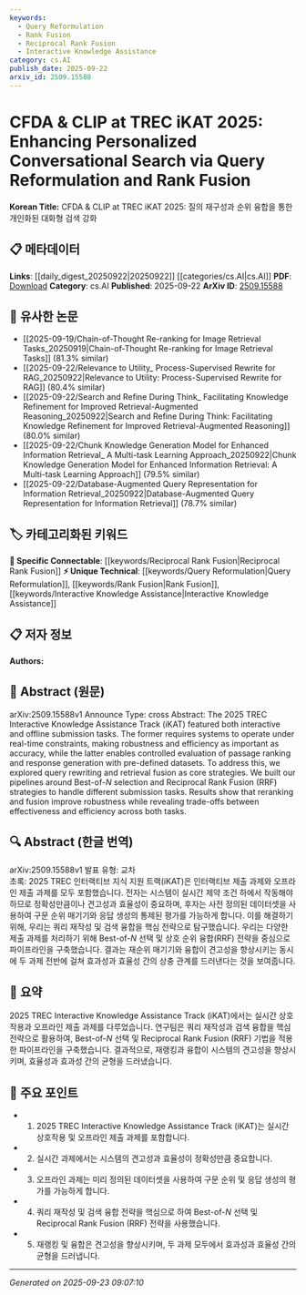 ```yaml
---
keywords:
  - Query Reformulation
  - Rank Fusion
  - Reciprocal Rank Fusion
  - Interactive Knowledge Assistance
category: cs.AI
publish_date: 2025-09-22
arxiv_id: 2509.15588
---
```


<!-- KEYWORD_LINKING_METADATA:
{
  "processed_timestamp": "2025-09-23T09:07:10.586218",
  "vocabulary_version": "1.0",
  "selected_keywords": [
    "Query Reformulation",
    "Rank Fusion",
    "Reciprocal Rank Fusion",
    "Interactive Knowledge Assistance"
  ],
  "rejected_keywords": [],
  "similarity_scores": {
    "Query Reformulation": 0.75,
    "Rank Fusion": 0.72,
    "Reciprocal Rank Fusion": 0.78,
    "Interactive Knowledge Assistance": 0.7
  },
  "extraction_method": "AI_prompt_based",
  "budget_applied": true,
  "candidates_json": {
    "candidates": [
      {
        "surface": "query rewriting",
        "canonical": "Query Reformulation",
        "aliases": [
          "query rewriting",
          "query modification"
        ],
        "category": "unique_technical",
        "rationale": "Query reformulation is a unique technical approach central to enhancing personalized search, offering strong linkage to retrieval strategies.",
        "novelty_score": 0.7,
        "connectivity_score": 0.65,
        "specificity_score": 0.8,
        "link_intent_score": 0.75
      },
      {
        "surface": "retrieval fusion",
        "canonical": "Rank Fusion",
        "aliases": [
          "retrieval fusion",
          "result fusion"
        ],
        "category": "unique_technical",
        "rationale": "Rank fusion is a specific technique that improves search robustness by combining results from multiple retrieval methods.",
        "novelty_score": 0.65,
        "connectivity_score": 0.7,
        "specificity_score": 0.78,
        "link_intent_score": 0.72
      },
      {
        "surface": "Reciprocal Rank Fusion",
        "canonical": "Reciprocal Rank Fusion",
        "aliases": [
          "RRF"
        ],
        "category": "specific_connectable",
        "rationale": "Reciprocal Rank Fusion is a well-known method in information retrieval, facilitating connections to similar ranking strategies.",
        "novelty_score": 0.5,
        "connectivity_score": 0.8,
        "specificity_score": 0.85,
        "link_intent_score": 0.78
      },
      {
        "surface": "interactive knowledge assistance",
        "canonical": "Interactive Knowledge Assistance",
        "aliases": [
          "iKAT"
        ],
        "category": "unique_technical",
        "rationale": "Interactive Knowledge Assistance is a novel concept in the context of TREC, focusing on real-time conversational search systems.",
        "novelty_score": 0.8,
        "connectivity_score": 0.6,
        "specificity_score": 0.82,
        "link_intent_score": 0.7
      }
    ],
    "ban_list_suggestions": [
      "TREC",
      "system",
      "task"
    ]
  },
  "decisions": [
    {
      "candidate_surface": "query rewriting",
      "resolved_canonical": "Query Reformulation",
      "decision": "linked",
      "scores": {
        "novelty": 0.7,
        "connectivity": 0.65,
        "specificity": 0.8,
        "link_intent": 0.75
      }
    },
    {
      "candidate_surface": "retrieval fusion",
      "resolved_canonical": "Rank Fusion",
      "decision": "linked",
      "scores": {
        "novelty": 0.65,
        "connectivity": 0.7,
        "specificity": 0.78,
        "link_intent": 0.72
      }
    },
    {
      "candidate_surface": "Reciprocal Rank Fusion",
      "resolved_canonical": "Reciprocal Rank Fusion",
      "decision": "linked",
      "scores": {
        "novelty": 0.5,
        "connectivity": 0.8,
        "specificity": 0.85,
        "link_intent": 0.78
      }
    },
    {
      "candidate_surface": "interactive knowledge assistance",
      "resolved_canonical": "Interactive Knowledge Assistance",
      "decision": "linked",
      "scores": {
        "novelty": 0.8,
        "connectivity": 0.6,
        "specificity": 0.82,
        "link_intent": 0.7
      }
    }
  ]
}
-->

# CFDA & CLIP at TREC iKAT 2025: Enhancing Personalized Conversational Search via Query Reformulation and Rank Fusion

**Korean Title:** CFDA & CLIP at TREC iKAT 2025: 질의 재구성과 순위 융합을 통한 개인화된 대화형 검색 강화

## 📋 메타데이터

**Links**: [[daily_digest_20250922|20250922]] [[categories/cs.AI|cs.AI]]
**PDF**: [Download](https://arxiv.org/pdf/2509.15588.pdf)
**Category**: cs.AI
**Published**: 2025-09-22
**ArXiv ID**: [2509.15588](https://arxiv.org/abs/2509.15588)

## 🔗 유사한 논문
- [[2025-09-19/Chain-of-Thought Re-ranking for Image Retrieval Tasks_20250919|Chain-of-Thought Re-ranking for Image Retrieval Tasks]] (81.3% similar)
- [[2025-09-22/Relevance to Utility_ Process-Supervised Rewrite for RAG_20250922|Relevance to Utility: Process-Supervised Rewrite for RAG]] (80.4% similar)
- [[2025-09-22/Search and Refine During Think_ Facilitating Knowledge Refinement for Improved Retrieval-Augmented Reasoning_20250922|Search and Refine During Think: Facilitating Knowledge Refinement for Improved Retrieval-Augmented Reasoning]] (80.0% similar)
- [[2025-09-22/Chunk Knowledge Generation Model for Enhanced Information Retrieval_ A Multi-task Learning Approach_20250922|Chunk Knowledge Generation Model for Enhanced Information Retrieval: A Multi-task Learning Approach]] (79.5% similar)
- [[2025-09-22/Database-Augmented Query Representation for Information Retrieval_20250922|Database-Augmented Query Representation for Information Retrieval]] (78.7% similar)

## 🏷️ 카테고리화된 키워드
**🔗 Specific Connectable**: [[keywords/Reciprocal Rank Fusion|Reciprocal Rank Fusion]]
**⚡ Unique Technical**: [[keywords/Query Reformulation|Query Reformulation]], [[keywords/Rank Fusion|Rank Fusion]], [[keywords/Interactive Knowledge Assistance|Interactive Knowledge Assistance]]

## 📋 저자 정보

**Authors:** 

## 📄 Abstract (원문)

arXiv:2509.15588v1 Announce Type: cross 
Abstract: The 2025 TREC Interactive Knowledge Assistance Track (iKAT) featured both interactive and offline submission tasks. The former requires systems to operate under real-time constraints, making robustness and efficiency as important as accuracy, while the latter enables controlled evaluation of passage ranking and response generation with pre-defined datasets. To address this, we explored query rewriting and retrieval fusion as core strategies. We built our pipelines around Best-of-$N$ selection and Reciprocal Rank Fusion (RRF) strategies to handle different submission tasks. Results show that reranking and fusion improve robustness while revealing trade-offs between effectiveness and efficiency across both tasks.

## 🔍 Abstract (한글 번역)

arXiv:2509.15588v1 발표 유형: 교차  
초록: 2025 TREC 인터랙티브 지식 지원 트랙(iKAT)은 인터랙티브 제출 과제와 오프라인 제출 과제를 모두 포함했습니다. 전자는 시스템이 실시간 제약 조건 하에서 작동해야 하므로 정확성만큼이나 견고성과 효율성이 중요하며, 후자는 사전 정의된 데이터셋을 사용하여 구문 순위 매기기와 응답 생성의 통제된 평가를 가능하게 합니다. 이를 해결하기 위해, 우리는 쿼리 재작성 및 검색 융합을 핵심 전략으로 탐구했습니다. 우리는 다양한 제출 과제를 처리하기 위해 Best-of-$N$ 선택 및 상호 순위 융합(RRF) 전략을 중심으로 파이프라인을 구축했습니다. 결과는 재순위 매기기와 융합이 견고성을 향상시키는 동시에 두 과제 전반에 걸쳐 효과성과 효율성 간의 상충 관계를 드러낸다는 것을 보여줍니다.

## 📝 요약

2025 TREC Interactive Knowledge Assistance Track (iKAT)에서는 실시간 상호작용과 오프라인 제출 과제를 다루었습니다. 연구팀은 쿼리 재작성과 검색 융합을 핵심 전략으로 활용하여, Best-of-$N$ 선택 및 Reciprocal Rank Fusion (RRF) 기법을 적용한 파이프라인을 구축했습니다. 결과적으로, 재랭킹과 융합이 시스템의 견고성을 향상시키며, 효율성과 효과성 간의 균형을 드러냈습니다.

## 🎯 주요 포인트

- 1. 2025 TREC Interactive Knowledge Assistance Track (iKAT)는 실시간 상호작용 및 오프라인 제출 과제를 포함합니다.
- 2. 실시간 과제에서는 시스템의 견고성과 효율성이 정확성만큼 중요합니다.
- 3. 오프라인 과제는 미리 정의된 데이터셋을 사용하여 구문 순위 및 응답 생성의 평가를 가능하게 합니다.
- 4. 쿼리 재작성 및 검색 융합 전략을 핵심으로 하여 Best-of-$N$ 선택 및 Reciprocal Rank Fusion (RRF) 전략을 사용했습니다.
- 5. 재랭킹 및 융합은 견고성을 향상시키며, 두 과제 모두에서 효과성과 효율성 간의 균형을 드러냅니다.


---

*Generated on 2025-09-23 09:07:10*